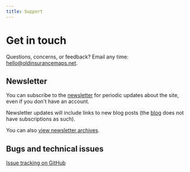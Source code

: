 ```yaml
---
title: Support
---
```


# Get in touch

Questions, concerns, or feedback? Email any time: <a href="mailto:hello@oldinsurancemaps.net">hello@oldinsurancemaps.net</a>.

## Newsletter

You can subscribe to the [newsletter](https://oldinsurancemaps.net/newsletter) for periodic updates about the site, even if you don't have an account.

Newsletter updates will include links to new blog posts (the [blog](/blog) does not have subscriptions as such).

You can also [view newsletter archives](https://oldinsurancemaps.net/newsletter/lahmg-news/archive).

## Bugs and technical issues

[Issue tracking on GitHub](https://github.com/mradamcox/loc-insurancemaps/issues)
